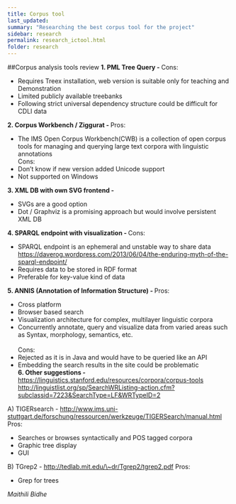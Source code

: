 ```yaml
---
title: Corpus tool
last_updated:
summary: "Researching the best corpus tool for the project"
sidebar: research
permalink: research_ictool.html
folder: research
---
```

##Corpus analysis tools review
<b>1.  PML Tree Query - </b>
Cons: 
-   Requires Treex installation, web version is suitable only for
    teaching and Demonstration
-   Limited publicly available treebanks
-   Following strict universal dependency structure could be difficult
    for CDLI data
    
<b>2.  Corpus Workbench / Ziggurat - </b>
Pros: 
-   The IMS Open Corpus Workbench(CWB) is a collection of open corpus tools for managing and querying large text corpora with linguistic annotations <br/>
Cons: 
-   Don’t know if new version added Unicode support
-   Not supported on Windows

<b>3.  XML DB with own SVG frontend - </b>
-   SVGs are a good option
-   Dot / Graphviz is a promising approach but would involve persistent
    XML DB

<b>4.  SPARQL endpoint with visualization - </b>
Cons: 
-   SPARQL endpoint is an ephemeral and unstable way to share data
    https://daverog.wordpress.com/2013/06/04/the-enduring-myth-of-the-sparql-endpoint/
-   Requires data to be stored in RDF format
-   Preferable for key-value kind of data

<b>5.  ANNIS (Annotation of Information Structure) - </b>
Pros: 
-   Cross platform
-   Browser based search
-   Visualization architecture for complex, multilayer linguistic
    corpora
-   Concurrently annotate, query and visualize data from varied areas
    such as Syntax, morphology, semantics, etc. <br/>    
Cons: 
-   Rejected as it is in Java and would have to be queried like an API
-   Embedding the search results in the site could be problematic<br/>
<b>6.  Other suggestions -</b>
https://linguistics.stanford.edu/resources/corpora/corpus-tools 
http://linguistlist.org/sp/SearchWRListing-action.cfm?subclassid=7223&SearchType=LF&WRTypeID=2

A)  TIGERsearch - 
    http://www.ims.uni-stuttgart.de/forschung/ressourcen/werkzeuge/TIGERSearch/manual.html
    Pros: 
-   Searches or browses syntactically and POS tagged corpora
-   Graphic tree display
-   GUI

B)  TGrep2 - 
http://tedlab.mit.edu/\~dr/Tgrep2/tgrep2.pdf 
Pros:
-   Grep for trees





*Maithili Bidhe*
